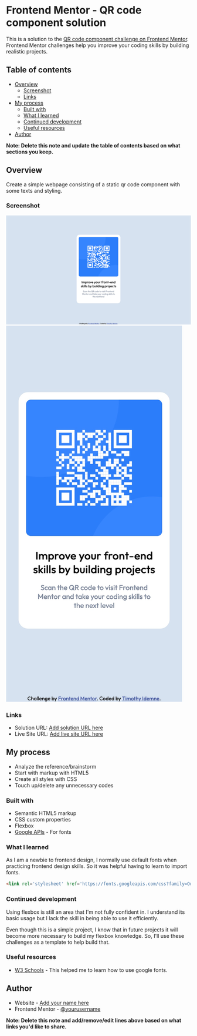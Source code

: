 # Frontend Mentor - QR code component solution

This is a solution to the [QR code component challenge on Frontend Mentor](https://www.frontendmentor.io/challenges/qr-code-component-iux_sIO_H). Frontend Mentor challenges help you improve your coding skills by building realistic projects. 

## Table of contents

- [Overview](#overview)
  - [Screenshot](#screenshot)
  - [Links](#links)
- [My process](#my-process)
  - [Built with](#built-with)
  - [What I learned](#what-i-learned)
  - [Continued development](#continued-development)
  - [Useful resources](#useful-resources)
- [Author](#author)

**Note: Delete this note and update the table of contents based on what sections you keep.**

## Overview

Create a simple webpage consisting of a static qr code component with some texts and styling.

### Screenshot

![](./screenshots/desktop-view.jpg)
![](./screenshots/mobile-view.jpg)

### Links

- Solution URL: [Add solution URL here](https://your-solution-url.com)
- Live Site URL: [Add live site URL here](https://your-live-site-url.com)

## My process

- Analyze the reference/brainstorm 
- Start with markup with HTML5
- Create all styles with CSS
- Touch up/delete any unnecessary codes

### Built with

- Semantic HTML5 markup
- CSS custom properties
- Flexbox
- [Google APIs](https://fonts.googleapis.com/css?family=Outfit) - For fonts

### What I learned

As I am a newbie to frontend design, I normally use default fonts when practicing frontend design skills. So it was helpful having to learn to import fonts. 

```html
<link rel='stylesheet' href='https://fonts.googleapis.com/css?family=Outfit'>
```

### Continued development

Using flexbox is still an area that I'm not fully confident in. I understand its basic usage but I lack the skill in being able to use it efficiently.

Even though this is a simple project, I know that in future projects it will become more necessary to build my flexbox knowledge. So, I'll use these challenges as a template to help build that. 

### Useful resources

- [W3 Schools](https://www.w3schools.com/css/css_font_google.asp) - This helped me to learn how to use google fonts. 

## Author

- Website - [Add your name here](https://www.your-site.com)
- Frontend Mentor - [@yourusername](https://www.frontendmentor.io/profile/yourusername)

**Note: Delete this note and add/remove/edit lines above based on what links you'd like to share.**

